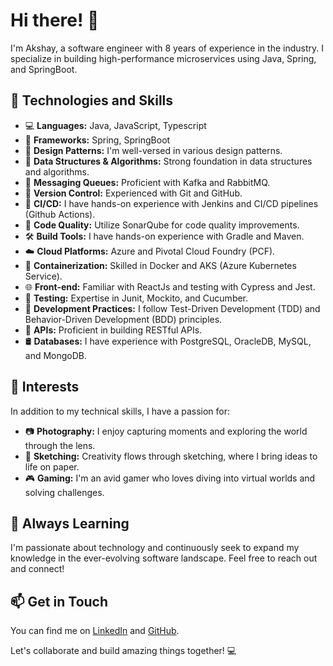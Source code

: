 # Hi there! 👋

I'm Akshay, a software engineer with 8 years of experience in the industry. I specialize in building high-performance microservices using Java, Spring, and SpringBoot.

## 🚀 Technologies and Skills

- 💻 **Languages:** Java, JavaScript, Typescript
- 🌱 **Frameworks:** Spring, SpringBoot
- 🎨 **Design Patterns:** I'm well-versed in various design patterns.
- 🧬 **Data Structures & Algorithms:** Strong foundation in data structures and algorithms.
- 💌 **Messaging Queues:** Proficient with Kafka and RabbitMQ.
- 📡 **Version Control:** Experienced with Git and GitHub.
- 🚀 **CI/CD:** I have hands-on experience with Jenkins and CI/CD pipelines (Github Actions).
- 🚦 **Code Quality:** Utilize SonarQube for code quality improvements.
- 🛠 **Build Tools:** I have hands-on experience with Gradle and Maven.
- ☁️ **Cloud Platforms:** Azure and Pivotal Cloud Foundry (PCF).
- 🐳 **Containerization:** Skilled in Docker and AKS (Azure Kubernetes Service).
- 🌐 **Front-end:** Familiar with ReactJs and testing with Cypress and Jest.
- 🧪 **Testing:** Expertise in Junit, Mockito, and Cucumber.
- 📖 **Development Practices:** I follow Test-Driven Development (TDD) and Behavior-Driven Development (BDD) principles.
- 🚀 **APIs:** Proficient in building RESTful APIs.
- 🛢️ **Databases:** I have experience with PostgreSQL, OracleDB, MySQL, and MongoDB.

## 📸 Interests

In addition to my technical skills, I have a passion for:

- 📷 **Photography:** I enjoy capturing moments and exploring the world through the lens.
- 🎨 **Sketching:** Creativity flows through sketching, where I bring ideas to life on paper.
- 🎮 **Gaming:** I'm an avid gamer who loves diving into virtual worlds and solving challenges.

## 🌱 Always Learning

I'm passionate about technology and continuously seek to expand my knowledge in the ever-evolving software landscape. Feel free to reach out and connect!

## 📫 Get in Touch

You can find me on [LinkedIn](https://www.linkedin.com/in/akshayagrawal5) and [GitHub](https://github.com/akshay11agrawal).

Let's collaborate and build amazing things together! 💻
